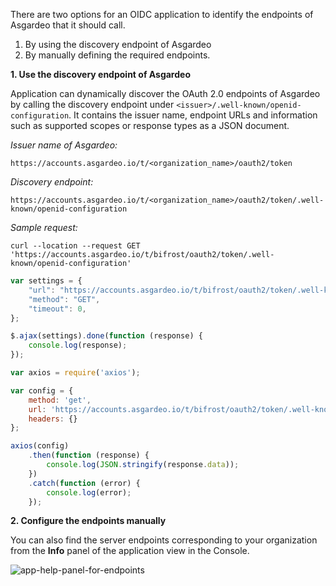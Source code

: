 There are two options for an OIDC application to identify the endpoints of Asgardeo that it should call.

1. By using the discovery endpoint of Asgardeo
2. By manually defining the required endpoints.

**1. Use the discovery endpoint of Asgardeo**

Application can dynamically discover the OAuth 2.0 endpoints of Asgardeo by calling the discovery endpoint
under `<issuer>/.well-known/openid-configuration`. It contains the issuer name, endpoint URLs and information such as
supported scopes or response types as a JSON document.

_Issuer name of Asgardeo:_

`https://accounts.asgardeo.io/t/<organization_name>/oauth2/token`

_Discovery endpoint:_

`https://accounts.asgardeo.io/t/<organization_name>/oauth2/token/.well-known/openid-configuration`

_Sample request:_

<CodeGroup>

<CodeGroupItem title="cURL">

``` 
curl --location --request GET 'https://accounts.asgardeo.io/t/bifrost/oauth2/token/.well-known/openid-configuration'
```

</CodeGroupItem>

<CodeGroupItem title="JavaScript - jQuery" active>

```js
var settings = {
    "url": "https://accounts.asgardeo.io/t/bifrost/oauth2/token/.well-known/openid-configuration",
    "method": "GET",
    "timeout": 0,
};

$.ajax(settings).done(function (response) {
    console.log(response);
});
```

</CodeGroupItem>

<CodeGroupItem title="Nodejs - Axios" active>

```js
var axios = require('axios');

var config = {
    method: 'get',
    url: 'https://accounts.asgardeo.io/t/bifrost/oauth2/token/.well-known/openid-configuration',
    headers: {}
};

axios(config)
    .then(function (response) {
        console.log(JSON.stringify(response.data));
    })
    .catch(function (error) {
        console.log(error);
    });
```

</CodeGroupItem>

</CodeGroup>

**2. Configure the endpoints manually**

You can also find the server endpoints corresponding to your organization from the **Info** panel of the application
view in the Console.

<img :src="$withBase('/assets/img/guides/applications/app-endpoint-help.png')" alt="app-help-panel-for-endpoints">

